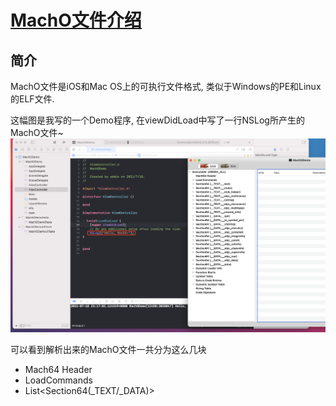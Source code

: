 # [MachO文件介绍](https://puffhub.github.io/iOS-Crack/)

## 简介
MachO文件是iOS和Mac OS上的可执行文件格式, 类似于Windows的PE和Linux的ELF文件.

这幅图是我写的一个Demo程序, 在viewDidLoad中写了一行NSLog所产生的MachO文件~
![Macho文件](./imgs/Macho1.png)

可以看到解析出来的MachO文件一共分为这么几块

- Mach64 Header
- LoadCommands
- List\<Section64(\_TEXT/_DATA)>